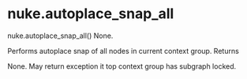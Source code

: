 # nuke.autoplace_snap_all
nuke.autoplace_snap_all()  None.

Performs autoplace snap of all nodes in current context group.
Returns

None. May return exception it top context group has subgraph locked.